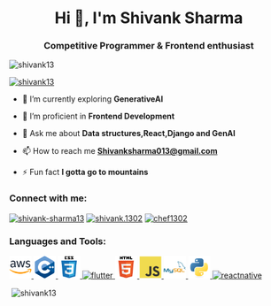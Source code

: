 <h1 align="center">Hi 👋, I'm Shivank Sharma</h1>
<h3 align="center">Competitive Programmer & Frontend enthusiast</h3>

<p align="left"> <img src="https://komarev.com/ghpvc/?username=shivank13&label=Profile%20views&color=0e75b6&style=flat" alt="shivank13" /> </p>

<p align="left"> <a href="https://github.com/ryo-ma/github-profile-trophy"><img src="https://github-profile-trophy.vercel.app/?username=shivank13" alt="shivank13" /></a> </p>

- 🔭 I’m currently exploring **GenerativeAI**

- 🌱 I’m proficient in **Frontend Development**

- 💬 Ask me about **Data structures,React,Django and GenAI**

- 📫 How to reach me **Shivanksharma013@gmail.com**

- ⚡ Fun fact **I gotta go to mountains**

<h3 align="left">Connect with me:</h3>
<p align="left">
<a href="https://linkedin.com/in/shivank-sharma13" target="blank"><img align="center" src="https://raw.githubusercontent.com/rahuldkjain/github-profile-readme-generator/master/src/images/icons/Social/linked-in-alt.svg" alt="shivank-sharma13" height="30" width="40" /></a>
<a href="https://instagram.com/shivank.1302" target="blank"><img align="center" src="https://raw.githubusercontent.com/rahuldkjain/github-profile-readme-generator/master/src/images/icons/Social/instagram.svg" alt="shivank.1302" height="30" width="40" /></a>
<a href="https://www.codechef.com/users/chef1302" target="blank"><img align="center" src="https://cdn.jsdelivr.net/npm/simple-icons@3.1.0/icons/codechef.svg" alt="chef1302" height="30" width="40" /></a>
</p>

<h3 align="left">Languages and Tools:</h3>
<p align="left"> <a href="https://aws.amazon.com" target="_blank"> <img src="https://raw.githubusercontent.com/devicons/devicon/master/icons/amazonwebservices/amazonwebservices-original-wordmark.svg" alt="aws" width="40" height="40"/> </a> <a href="https://www.w3schools.com/cpp/" target="_blank"> <img src="https://raw.githubusercontent.com/devicons/devicon/master/icons/cplusplus/cplusplus-original.svg" alt="cplusplus" width="40" height="40"/> </a> <a href="https://www.w3schools.com/css/" target="_blank"> <img src="https://raw.githubusercontent.com/devicons/devicon/master/icons/css3/css3-original-wordmark.svg" alt="css3" width="40" height="40"/> </a> <a href="https://flutter.dev" target="_blank"> <img src="https://www.vectorlogo.zone/logos/flutterio/flutterio-icon.svg" alt="flutter" width="40" height="40"/> </a> <a href="https://www.w3.org/html/" target="_blank"> <img src="https://raw.githubusercontent.com/devicons/devicon/master/icons/html5/html5-original-wordmark.svg" alt="html5" width="40" height="40"/> </a> <a href="https://developer.mozilla.org/en-US/docs/Web/JavaScript" target="_blank"> <img src="https://raw.githubusercontent.com/devicons/devicon/master/icons/javascript/javascript-original.svg" alt="javascript" width="40" height="40"/> </a> <a href="https://www.mysql.com/" target="_blank"> <img src="https://raw.githubusercontent.com/devicons/devicon/master/icons/mysql/mysql-original-wordmark.svg" alt="mysql" width="40" height="40"/> </a> <a href="https://www.python.org" target="_blank"> <img src="https://raw.githubusercontent.com/devicons/devicon/master/icons/python/python-original.svg" alt="python" width="40" height="40"/> </a> <a href="https://reactnative.dev/" target="_blank"> <img src="https://reactnative.dev/img/header_logo.svg" alt="reactnative" width="40" height="40"/> </a> </p>

<p>&nbsp;<img align="center" src="https://github-readme-stats.vercel.app/api?username=shivank13&show_icons=true&locale=en" alt="shivank13" /></p>
